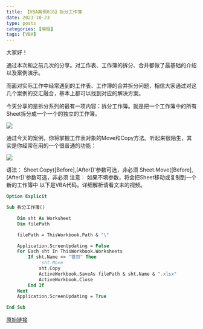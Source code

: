 ```yaml
---
title: 【VBA案例016】拆分工作簿
date: 2023-10-23
type: posts
categories: [编程]
tags: [VBA]
---
```

大家好！

通过本次和之前几次的分享。对工作表、工作簿的拆分、合并都做了最基础的介绍以及案例演示。

而面对实际工作中经常遇到的工作表、工作簿的合并拆分问题，相信大家通过对这几个案例的交汇融合，基本上都可以找到对应的解决方案。

今天分享的是拆分系列的最有一项内容：拆分工作簿。就是把一个工作簿中的所有Sheet拆分成一个一个的独立的工作簿。

![](https://img.richfan.site/program/vba/vba案列/【VBA案例016】拆分工作簿_1.gif)

通过今天的案例，你将掌握工作表对象的Move和Copy方法。听起来很陌生，其实是你经常在用的一个很普通的功能：

![](https://img.richfan.site/program/vba/vba案列/【VBA案例016】拆分工作簿_2.png)

语法：
   Sheet.Copy([Before],[After])'参数可选，非必须
   Sheet.Move([Before],[After])'参数可选，非必须
注意：
   如果不填参数，将会把Sheet移动或复制到一个新的工作簿中
以下是VBA代码。详细解析请看文末的视频。

```vb
Option Explicit

Sub 拆分工作簿()

    Dim sht As Worksheet
    Dim filePath

    filePath = ThisWorkbook.Path & "\"

    Application.ScreenUpdating = False
    For Each sht In ThisWorkbook.Worksheets
        If sht.Name <> "首页" Then
            'sht.Move
            sht.Copy
            ActiveWorkbook.SaveAs filePath & sht.Name & ".xlsx"
            ActiveWorkbook.Close
        End If
    Next
    Application.ScreenUpdating = True

End Sub
```

[原始链接](https://mp.weixin.qq.com/s?__biz=MzIyOTc3NzQ2NA==&mid=2247485257&idx=1&sn=1ab601287ccfb83c25899c5cbc734433&chksm=e8bcce1edfcb4708aefdfa5f75ae9cf5f1a6a37466cf0dbeb75dc10bf286c2ba57a3e10ddf38&scene=178&cur_album_id=3115603487041503237#rd)